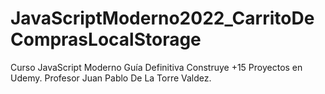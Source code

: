 # JavaScriptModerno2022_CarritoDeComprasLocalStorage
Curso JavaScript Moderno Guía Definitiva Construye +15 Proyectos en Udemy. Profesor Juan Pablo De La Torre Valdez.
